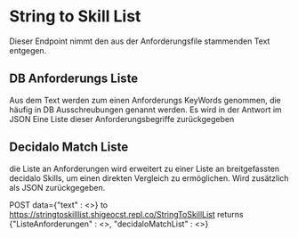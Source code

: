 # String to Skill List

Dieser Endpoint nimmt den aus der Anforderungsfile stammenden Text entgegen.

## DB Anforderungs Liste

Aus dem Text werden zum einen Anforderungs KeyWords genommen, die häufig in DB Ausschreubungen genannt werden. Es wird in der Antwort im JSON Eine Liste dieser Anforderungsbegriffe zurückgegeben

## Decidalo Match Liste

die Liste an Anforderungen wird erweitert zu einer Liste an breitgefassten decidalo Skills, um einen direkten Vergleich zu ermöglichen. Wird zusätzlich als JSON zurückgegeben.

POST data={"text" : <<yourText>>} to https://stringtoskilllist.shigeocst.repl.co/StringToSkillList
returns {"ListeAnforderungen" : <<ListeAnforderungen>>, "decidaloMatchList" : <<textSplit>>}
